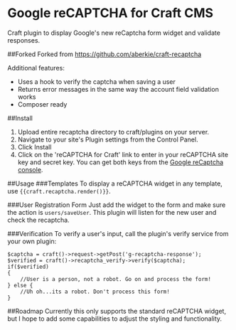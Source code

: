 # Google reCAPTCHA for Craft CMS
Craft plugin to display Google's new reCaptcha form widget and validate responses.

##Forked
Forked from https://github.com/aberkie/craft-recaptcha

Additional features:

- Uses a hook to verify the captcha when saving a user
- Returns error messages in the same way the account field validation works
- Composer ready

##Install
1. Upload entire recaptcha directory to craft/plugins on your server.
2. Navigate to your site's Plugin settings from the Control Panel.
3. Click Install
4. Click on the 'reCAPTCHA for Craft' link to enter in your reCAPTCHA site key and secret key. You can get both keys from the [Google reCaptcha console](http://www.google.com/recaptcha/intro/index.html).

##Usage
###Templates
To display a reCAPTCHA widget in any template, use `{{craft.recaptcha.render()}}`.

###User Registration Form
Just add the widget to the form and make sure the action is `users/saveUser`. This
plugin will listen for the new user and check the recaptcha.

###Verification
To verify a user's input, call the plugin's verify service from your own plugin:

	$captcha = craft()->request->getPost('g-recaptcha-response');
	$verified = craft()->recaptcha_verify->verify($captcha);
	if($verified)
	{
		//User is a person, not a robot. Go on and process the form!
	} else {
		//Uh oh...its a robot. Don't process this form!
	}

##Roadmap
Currently this only supports the standard reCAPTCHA widget, but I hope to add some capabilities to adjust the styling and functionality.

